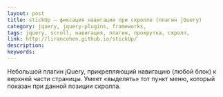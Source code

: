 ```yaml
---
layout: post
title: stickUp — фиксация навигации при скролле (плагин jQuery)
category: jquery, jquery-plugins, frameworks, 
tags: jquery, scroll, навигация, плагин, прокрутка, скролл, 
link: http://lirancohen.github.io/stickUp/
description: 
keywords: 
---
```


<p>Небольшой плагин jQuery, прикрепляющий навигацию (любой блок) к верхней части страницы. Умеет «выделять» тот пункт меню, который показан при данной позиции скролла.</p>
